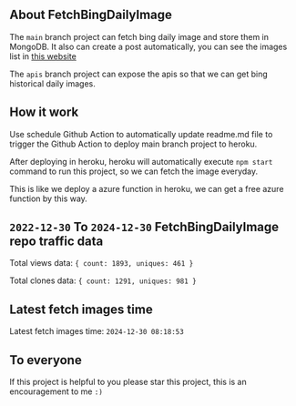 ## About FetchBingDailyImage

The `main` branch project can fetch bing daily image and store them in MongoDB.
It also can create a post automatically, you can see the images list in [this website](https://oursalbum.netlify.app)

The `apis` branch project can expose the apis so that we can get bing historical daily images.

## How it work

Use schedule Github Action to automatically update readme.md file to trigger the Github Action to deploy main branch project to heroku.

After deploying in heroku, heroku will automatically execute `npm start` command to run this project, so we can fetch the image everyday.

This is like we deploy a azure function in heroku, we can get a free azure function by this way.

## `2022-12-30` To `2024-12-30` FetchBingDailyImage repo traffic data

Total views data: `{ count: 1893, uniques: 461 }`

Total clones data: `{ count: 1291, uniques: 981 }`

## Latest fetch images time

Latest fetch images time: `2024-12-30 08:18:53`

## To everyone

If this project is helpful to you please star this project, this is an encouragement to me `:)`



